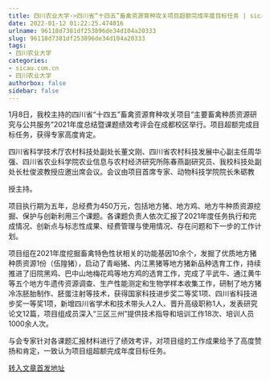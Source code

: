 ```yaml
---
title: 四川农业大学->四川省“十四五”畜禽资源育种攻关项目超额完成年度目标任务 | sicau.com.cn
date: 2022-01-12 01:22:25.474016
urlname: 96118d7381df253896de34d104a20333
slug: 96118d7381df253896de34d104a20333
tags: 
- 四川农业大学
categories:
- sicau.com.cn
- 四川农业大学
authorbox: false
sidebar: false
---
```

1月8日，我校主持的四川省“十四五”畜禽资源育种攻关项目“主要畜禽种质资源研究与公共服务”2021年度总结暨课题绩效考评会在成都校区举行。项目超额完成目标任务，获得专家高度肯定。  

四川省科学技术厅农村科技处副处长董文刚、四川省农村科技发展中心副主任周华强、四川省农业科学院农业信息与农村经济研究所陈春燕副研究员、我校科技处副处长杜俊波教授应邀出席会议。会议由项目首席专家、动物科技学院院长朱砺教
<!--more-->
授主持。

项目执行期为五年，总经费为450万元，包括地方猪、地方鸡、地方牛种质资源挖掘、保护与创新利用三个课题。各课题负责人依次汇报了2021年度任务执行和完成情况、创新点与标志性成果、经费管理与使用情况、存在问题和下一步的工作计划。

项目组在2021年度挖掘畜禽特色性状相关的功能基因10余个，发掘了优质地方猪种质资源1份（伍隍猪），启动了青峪猪、内江黑猪等地方猪新品种选育工作，持续推进了旧院黑鸡、巴中山地梅花鸡等地方鸡的选育工作，完成了平武牛、通江黄牛等五个地方牛遗传资源调查、生产性能测定和生物学样本收集工作，研制了地方猪冷冻胚胎制作、胚蛋注射等技术，获得国家科技进步奖二等奖1项、四川省科技进步奖一等奖1项，新增四川省学术和技术带头人2人、晋升高级职称1人，发表研究论文12篇，项目组成员深入“三区三州”提供技术指导和培训工作18次、培训人员1000余人次。

与会专家针对各课题汇报材料进行了绩效考评，对项目组的工作成果给予了高度赞扬和肯定，一致认为项目组超额完成年度目标任务。



[转入文章首发地址](https://news.sicau.edu.cn/info/1078/66444.htm)